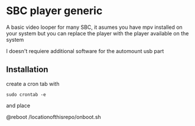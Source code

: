 # SBC player generic 
A basic video looper for many SBC, it asumes you have mpv installed on your system
but you can replace the player with the player available on the system

I doesn't requiere additional software for the automount usb part

## Installation

create a cron tab with

```
sudo crontab -e
```
and place 

@reboot /locationofthisrepo/onboot.sh